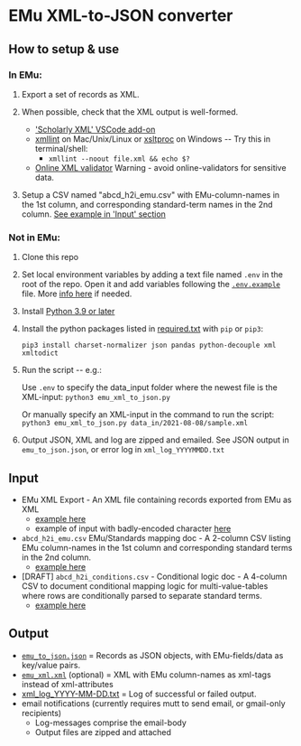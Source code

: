 # EMu XML-to-JSON converter

## How to setup & use

### In EMu:
1. Export a set of records as XML.  

2. When possible, check that the XML output is well-formed.
    - ['Scholarly XML' VSCode add-on](https://marketplace.visualstudio.com/items?itemName=raffazizzi.sxml)
    - [xmllint](http://xmlsoft.org/xmllint.html#diagnostics) on Mac/Unix/Linux or [xsltproc](https://community.chocolatey.org/packages/xsltproc#individual) on Windows -- Try this in terminal/shell: 
        - `xmllint --noout file.xml && echo $?`
    - [Online XML validator](https://www.w3schools.com/xml/xml_validator.asp)
        Warning -  avoid online-validators for sensitive data.

3. Setup a CSV named "abcd_h2i_emu.csv" with EMu-column-names in the 1st column, and corresponding standard-term names in the 2nd column.  [See example in 'Input' section](#input)


### Not in EMu:

1. Clone this repo

2. Set local environment variables by adding a text file named `.env` in the root of the repo. Open it and add variables following the [`.env.example`](https://github.com/fieldmuseum/EMu-xml-to-json/blob/main/.env.example) file. More [info here](https://able.bio/rhett/how-to-set-and-get-environment-variables-in-python--274rgt5) if needed.

3. Install [Python 3.9 or later](https://www.python.org/downloads/)

4. Install the python packages listed in [required.txt](https://github.com/fieldmuseum/EMu-xml-to-json/blob/main/required.txt) with `pip` or `pip3`:

    `pip3 install charset-normalizer json pandas python-decouple xml xmltodict`

5. Run the script -- e.g.:

    Use `.env` to specify the data_input folder where the newest file is the XML-input:
    `python3 emu_xml_to_json.py`

    Or manually specify an XML-input in the command to run the script:
    `python3 emu_xml_to_json.py data_in/2021-08-08/sample.xml`

6. Output JSON, XML and log are zipped and emailed.
    See JSON output in `emu_to_json.json`, or error log in `xml_log_YYYYMMDD.txt`

## Input
- EMu XML Export - An XML file containing records exported from EMu as XML
    - [example here](https://github.com/fieldmuseum/EMu-xml-to-json/blob/main/data_in/2021-08-09/sample.xml)
    - example of input with badly-encoded character [here](https://github.com/fieldmuseum/EMu-xml-to-json/blob/main/data_in/2021-08-08/sample_bad.xml)
- `abcd_h2i_emu.csv` EMu/Standards mapping doc - A 2-column CSV listing EMu column-names in the 1st column and corresponding standard terms in the 2nd column.
    - [example here](https://github.com/fieldmuseum/EMu-xml-to-json/blob/main/mappings/abcd_h2i_emu.csv)
- [DRAFT] `abcd_h2i_conditions.csv` - Conditional logic doc - A 4-column CSV to document conditional mapping logic for multi-value-tables where rows are conditionally parsed to separate standard terms.
    - [example here](https://github.com/fieldmuseum/EMu-xml-to-json/blob/main/mappings/abcd_h2i_conditions.csv)

## Output
- [`emu_to_json.json`](https://github.com/fieldmuseum/EMu-xml-to-json/blob/main/sample_data_out/emu_to_json.json) = Records as JSON objects, with EMu-fields/data as key/value pairs.
- [`emu_xml.xml`](https://github.com/fieldmuseum/EMu-xml-to-json/blob/main/sample_data_out/emu_xml.xml) (optional) = XML with EMu column-names as xml-tags instead of xml-attributes
- [xml_log_YYYY-MM-DD.txt](https://github.com/fieldmuseum/EMu-xml-to-json/blob/main/log/xml_log_2021-07-24.txt) = Log of successful or failed output. 
- email notifications (currently requires mutt to send email, or gmail-only recipients)
    - Log-messages comprise the email-body
    - Output files are zipped and attached
